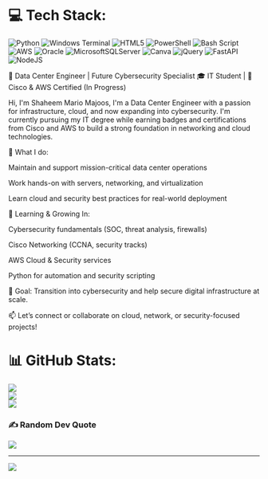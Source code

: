# 💻 Tech Stack:
![Python](https://img.shields.io/badge/python-3670A0?style=for-the-badge&logo=python&logoColor=ffdd54) ![Windows Terminal](https://img.shields.io/badge/Windows%20Terminal-%234D4D4D.svg?style=for-the-badge&logo=windows-terminal&logoColor=white) ![HTML5](https://img.shields.io/badge/html5-%23E34F26.svg?style=for-the-badge&logo=html5&logoColor=white) ![PowerShell](https://img.shields.io/badge/PowerShell-%235391FE.svg?style=for-the-badge&logo=powershell&logoColor=white) ![Bash Script](https://img.shields.io/badge/bash_script-%23121011.svg?style=for-the-badge&logo=gnu-bash&logoColor=white) ![AWS](https://img.shields.io/badge/AWS-%23FF9900.svg?style=for-the-badge&logo=amazon-aws&logoColor=white) ![Oracle](https://img.shields.io/badge/Oracle-F80000?style=for-the-badge&logo=oracle&logoColor=white) ![MicrosoftSQLServer](https://img.shields.io/badge/Microsoft%20SQL%20Server-CC2927?style=for-the-badge&logo=microsoft%20sql%20server&logoColor=white) ![Canva](https://img.shields.io/badge/Canva-%2300C4CC.svg?style=for-the-badge&logo=Canva&logoColor=white) ![jQuery](https://img.shields.io/badge/jquery-%230769AD.svg?style=for-the-badge&logo=jquery&logoColor=white) ![FastAPI](https://img.shields.io/badge/FastAPI-005571?style=for-the-badge&logo=fastapi) ![NodeJS](https://img.shields.io/badge/node.js-6DA55F?style=for-the-badge&logo=node.js&logoColor=white)

🚀 Data Center Engineer | Future Cybersecurity Specialist
🎓 IT Student | 📜 Cisco & AWS Certified (In Progress)

Hi, I'm Shaheem Mario Majoos, I'm a Data Center Engineer with a passion for infrastructure, cloud, and now expanding into cybersecurity. I'm currently pursuing my IT degree while earning badges and certifications from Cisco and AWS to build a strong foundation in networking and cloud technologies.

🔧 What I do:

Maintain and support mission-critical data center operations

Work hands-on with servers, networking, and virtualization

Learn cloud and security best practices for real-world deployment

🧠 Learning & Growing In:

Cybersecurity fundamentals (SOC, threat analysis, firewalls)</br>

Cisco Networking (CCNA, security tracks)</br>

AWS Cloud & Security services</br>

Python for automation and security scripting</br>

🎯 Goal: Transition into cybersecurity and help secure digital infrastructure at scale.</br>

📫 Let’s connect or collaborate on cloud, network, or security-focused projects!</br>

# 📊 GitHub Stats:
![](https://github-readme-stats.vercel.app/api?username=SunshineAndRainbows-1&theme=merko&hide_border=false&include_all_commits=false&count_private=false)<br/>
![](https://nirzak-streak-stats.vercel.app/?user=SunshineAndRainbows-1&theme=merko&hide_border=false)<br/>
![](https://github-readme-stats.vercel.app/api/top-langs/?username=SunshineAndRainbows-1&theme=merko&hide_border=false&include_all_commits=false&count_private=false&layout=compact)

### ✍️ Random Dev Quote
![](https://quotes-github-readme.vercel.app/api?type=horizontal&theme=radical)

---
[![](https://visitcount.itsvg.in/api?id=SunshineAndRainbows-1&icon=7&color=11)](https://visitcount.itsvg.in)






